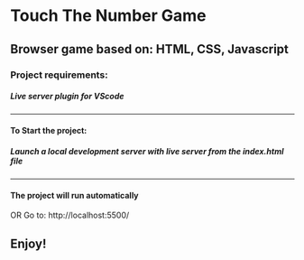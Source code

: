 # Touch The Number Game
## Browser game based on: HTML, CSS, Javascript

### Project requirements:
##### Live server plugin for VScode
___

#### To Start the project:
##### Launch a local development server with live server from the index.html file
___

#### The project will run automatically 
OR
Go to: http://localhost:5500/

## Enjoy!
